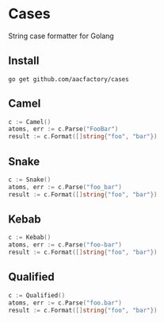 # Cases
String case formatter for Golang

## Install
```shell
go get github.com/aacfactory/cases
```

## Camel
```go
c := Camel()
atoms, err := c.Parse("FooBar")
result := c.Format([]string{"foo", "bar"})
```
## Snake
```go
c := Snake()
atoms, err := c.Parse("foo_bar")
result := c.Format([]string{"foo", "bar"})
```
## Kebab
```go
c := Kebab()
atoms, err := c.Parse("foo-bar")
result := c.Format([]string{"foo", "bar"})
```
## Qualified
```go
c := Qualified()
atoms, err := c.Parse("foo.bar")
result := c.Format([]string{"foo", "bar"})
```
